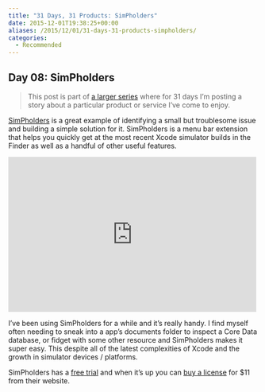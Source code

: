 ```yaml
---
title: "31 Days, 31 Products: SimPholders"
date: 2015-12-01T19:38:25+00:00
aliases: /2015/12/01/31-days-31-products-simpholders/
categories:
  - Recommended
---
```


## Day 08: SimPholders

> This post is part of [a larger series][1] where for 31 days I&#8217;m posting a story about a particular product or service I&#8217;ve come to enjoy.

[SimPholders][2] is a great example of identifying a small but troublesome issue and building a simple solution for it. SimPholders is a menu bar extension that helps you quickly get at the most recent Xcode simulator builds in the Finder as well as a handful of other useful features.

<iframe src="https://player.vimeo.com/video/144203533" width="500" height="312" frameborder="0" webkitallowfullscreen mozallowfullscreen allowfullscreen></iframe>

I&#8217;ve been using SimPholders for a while and it&#8217;s really handy. I find myself often needing to sneak into a app&#8217;s documents folder to inspect a Core Data database, or fidget with some other resource and SimPholders makes it super easy. This despite all of the latest complexities of Xcode and the growth in simulator devices / platforms.

SimPholders has a [free trial][3] and when it&#8217;s up you can [buy a license][4] for $11 from their website.

[1]: http://mikezornek.com/2015/11/24/31-days-31-products-launch-post/
[2]: https://simpholders.com
[3]: https://simpholders.com/site/assets/files/1115/simpholders_2_1.dmg
[4]: https://simpholders.com/

